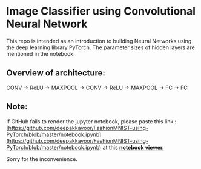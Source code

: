 # Image Classifier using Convolutional Neural Network
This repo is intended as an introduction to building Neural Networks using the deep learning library PyTorch. The parameter sizes of hidden layers are mentioned in the notebook.

## Overview of architecture:
CONV -> ReLU -> MAXPOOL -> CONV -> ReLU -> MAXPOOL -> FC -> FC

## Note:
If GitHub fails to render the jupyter notebook, please paste this link :
[https://github.com/deepakkavoor/FashionMNIST-using-PyTorch/blob/master/notebook.ipynb](https://github.com/deepakkavoor/FashionMNIST-using-PyTorch/blob/master/notebook.ipynb) 
at this [<b>notebook viewer.</b>](https://nbviewer.jupyter.org/)

Sorry for the inconvenience.
